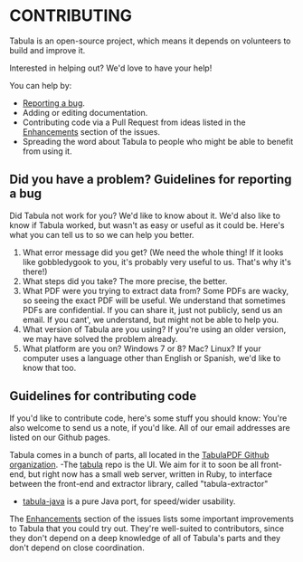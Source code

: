 CONTRIBUTING
============

Tabula is an open-source project, which means it depends on volunteers to build and improve it.

Interested in helping out? We'd love to have your help!

You can help by:

- [Reporting a bug](https://github.com/tabulapdf/tabula/issues/new).
- Adding or editing documentation.
- Contributing code via a Pull Request from ideas listed in the [Enhancements](https://github.com/tabulapdf/tabula/labels/enhancement) section of the issues.
- Spreading the word about Tabula to people who might be able to benefit from using it.

Did you have a problem? Guidelines for reporting a bug
------------------------------------------------------

Did Tabula not work for you? We'd like to know about it. We'd also like to know if Tabula worked, but wasn't as easy or useful as it could be. Here's what you can tell us to so we can help you better.

1. What error message did you get? (We need the whole thing! If it looks like gobbledygook to you, it's probably very useful to us. That's why it's there!)
2. What steps did you take? The more precise, the better.
3. What PDF were you trying to extract data from? Some PDFs are wacky, so seeing the exact PDF will be useful. We understand that sometimes PDFs are confidential. If you can share it, just not publicly, send us an email. If you cant', we understand, but might not be able to help you.
4. What version of Tabula are you using? If you're using an older version, we may have solved the problem already.
5. What platform are you on? Windows 7 or 8? Mac? Linux? If your computer uses a language other than English or Spanish, we'd like to know that too.

Guidelines for contributing code
--------------------------------

If you'd like to contribute code, here's some stuff you should know: You're also welcome to send us a note, if you'd like. All of our email addresses are listed on our Github pages.

Tabula comes in a bunch of parts, all located in the [TabulaPDF Github organization](https://github.com/tabulapdf). 
 -The [tabula](https://github.com/tabulapdf/tabula) repo is the UI. We aim for it to soon be all front-end, but right now has a small web server, written in Ruby, to interface between the front-end and extractor library, called "tabula-extractor"
 - [tabula-java](https://github.com/tabulapdf/tabula-java/) is a pure Java port, for speed/wider usability. 

The [Enhancements](https://github.com/tabulapdf/tabula/labels/enhancement) section of the issues lists some important improvements to Tabula that you could try out. They're well-suited to contributors, since they don't depend on a deep knowledge of all of Tabula's parts and they don't depend on close coordination.
